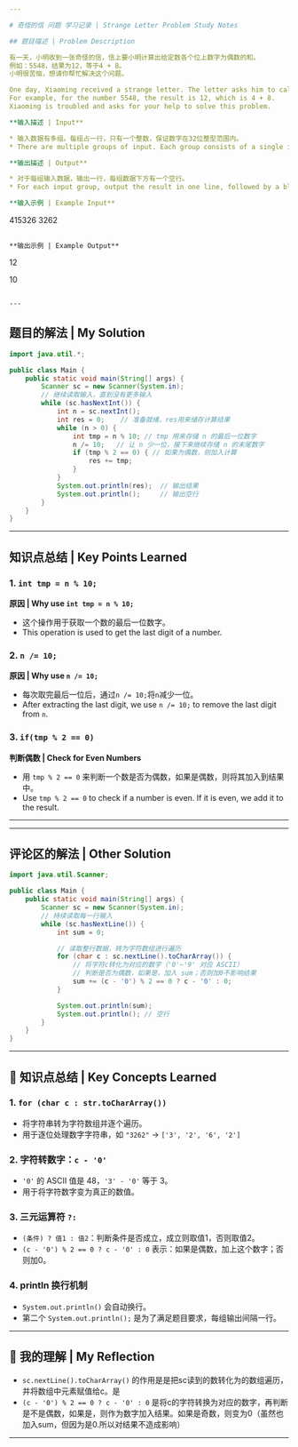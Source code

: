 ```yaml
---

# 奇怪的信 问题 学习记录 | Strange Letter Problem Study Notes

## 题目描述 | Problem Description

有一天，小明收到一张奇怪的信，信上要小明计算出给定数各个位上数字为偶数的和。
例如：5548，结果为12，等于4 + 8。
小明很苦恼，想请你帮忙解决这个问题。

One day, Xiaoming received a strange letter. The letter asks him to calculate the sum of the even digits in a given number.
For example, for the number 5548, the result is 12, which is 4 + 8.
Xiaoming is troubled and asks for your help to solve this problem.

**输入描述 | Input**

* 输入数据有多组。每组占一行，只有一个整数，保证数字在32位整型范围内。
* There are multiple groups of input. Each group consists of a single integer, and the number is guaranteed to be within the 32-bit integer range.

**输出描述 | Output**

* 对于每组输入数据，输出一行，每组数据下方有一个空行。
* For each input group, output the result in one line, followed by a blank line after each output.

**输入示例 | Example Input**

```
415326
3262
```

**输出示例 | Example Output**

```
12

10
```

---
```


## 题目的解法 | My Solution

```java
import java.util.*;

public class Main {
    public static void main(String[] args) {
        Scanner sc = new Scanner(System.in);
        // 继续读取输入，直到没有更多输入
        while (sc.hasNextInt()) {
            int n = sc.nextInt();
            int res = 0;    // 准备就绪，res用来储存计算结果
            while (n > 0) {
                int tmp = n % 10; // tmp 用来存储 n 的最后一位数字
                n /= 10;   // 让 n 少一位，接下来继续存储 n 的末尾数字
                if (tmp % 2 == 0) { // 如果为偶数，则加入计算
                    res += tmp;
                }
            }
            System.out.println(res);  // 输出结果
            System.out.println();     // 输出空行
        }
    }
}
```

---

## 知识点总结 | Key Points Learned

### 1. `int tmp = n % 10;`

**原因 | Why use `int tmp = n % 10;`**

* 这个操作用于获取一个数的最后一位数字。
* This operation is used to get the last digit of a number.

### 2. `n /= 10;`

**原因 | Why use `n /= 10;`**

* 每次取完最后一位后，通过`n /= 10;`将`n`减少一位。
* After extracting the last digit, we use `n /= 10;` to remove the last digit from `n`.

### 3. `if(tmp % 2 == 0)`

**判断偶数 | Check for Even Numbers**

* 用 `tmp % 2 == 0` 来判断一个数是否为偶数，如果是偶数，则将其加入到结果中。
* Use `tmp % 2 == 0` to check if a number is even. If it is even, we add it to the result.

---

---

## 评论区的解法 | Other Solution

```java
import java.util.Scanner;

public class Main {
    public static void main(String[] args) {
        Scanner sc = new Scanner(System.in);
        // 持续读取每一行输入
        while (sc.hasNextLine()) {
            int sum = 0;

            // 读取整行数据，转为字符数组进行遍历
            for (char c : sc.nextLine().toCharArray()) {
                // 将字符c转化为对应的数字（'0'~'9' 对应 ASCII）
                // 判断是否为偶数，如果是，加入 sum；否则加0不影响结果
                sum += (c - '0') % 2 == 0 ? c - '0' : 0;
            }

            System.out.println(sum);
            System.out.println(); // 空行
        }
    }
}
```

---

## 🎯 知识点总结 | Key Concepts Learned

### 1. `for (char c : str.toCharArray())`

* 将字符串转为字符数组并逐个遍历。
* 用于逐位处理数字字符串，如 `"3262"` → `['3', '2', '6', '2']`

### 2. 字符转数字：`c - '0'`

* `'0'` 的 ASCII 值是 48，`'3' - '0'` 等于 3。
* 用于将字符数字变为真正的数值。

### 3. 三元运算符 `?:`

* `(条件) ? 值1 : 值2`：判断条件是否成立，成立则取值1，否则取值2。
* `(c - '0') % 2 == 0 ? c - '0' : 0` 表示：如果是偶数，加上这个数字；否则加0。

### 4. println 换行机制

* `System.out.println()` 会自动换行。
* 第二个 `System.out.println();` 是为了满足题目要求，每组输出间隔一行。

---

## 🧠 我的理解 | My Reflection

* `sc.nextLine().toCharArray()` 的作用是是把sc读到的数转化为的数组遍历，并将数组中元素赋值给c。是
* `(c - '0') % 2 == 0 ? c - '0' : 0` 是将c的字符转换为对应的数字，再判断是不是偶数，如果是，则作为数字加入结果。如果是奇数，则变为0（虽然也加入sum，但因为是0.所以对结果不造成影响）


---
